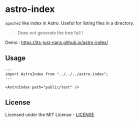 # astro-index

`apache2` like index in Astro. Useful for listing files in a directory.

> Does not generate the tree full !

Demo : <https://its-just-nans.github.io/astro-index/>

## Usage

```astro
---
import AstroIndex from "../../../astro-index";
---

<AstroIndex path="public/test" />
```

## License

Licensed under the MIT License - [LICENSE](LICENSE)
